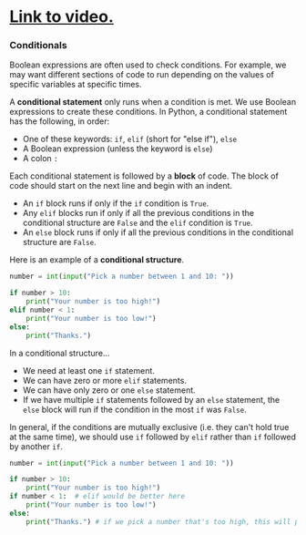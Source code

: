 # [Link to video.](https://www.youtube.com/watch?v=NeHes0fAZ_g&list=PLVD25niNi0BlpS2dC7eXz1Rm3lOb9ftaJ)

### Conditionals

Boolean expressions are often used to check conditions. For example, we may want different sections of code to run depending on the values of specific variables at specific times.

A **conditional statement** only runs when a condition is met. We use Boolean expressions to create these conditions. 
In Python, a conditional statement has the following, in order:
* One of these keywords: `if`, `elif` (short for "else if"), `else`
* A Boolean expression (unless the keyword is `else`)
* A colon `:`

Each conditional statement is followed by a **block** of code. The block of code should start on the next line and begin with an indent.

* An `if` block runs if only if the `if` condition is `True`. 
* Any `elif` blocks run if only if all the previous conditions in the conditional structure are `False` and the `elif` condition is `True`.
* An `else` block runs if only if all the previous conditions in the conditional structure are `False`.

Here is an example of a **conditional structure**.

```python
number = int(input("Pick a number between 1 and 10: "))

if number > 10:
    print("Your number is too high!")
elif number < 1:
    print("Your number is too low!")
else:
    print("Thanks.")
```

In a conditional structure...
* We need at least one `if` statement.
* We can have zero or more `elif` statements.
* We can have only zero or one `else` statement. 
* If we have multiple `if` statements followed by an `else` statement, the `else` block will run if the condition in the most `if` was `False`. 

In general, if the conditions are mutually exclusive (i.e. they can't hold true at the same time), we should use `if` followed by `elif` rather than `if` followed by another `if`.

```python
number = int(input("Pick a number between 1 and 10: "))

if number > 10:
    print("Your number is too high!")
if number < 1:  # elif would be better here
    print("Your number is too low!")
else:
    print("Thanks.") # if we pick a number that's too high, this will print too
```
